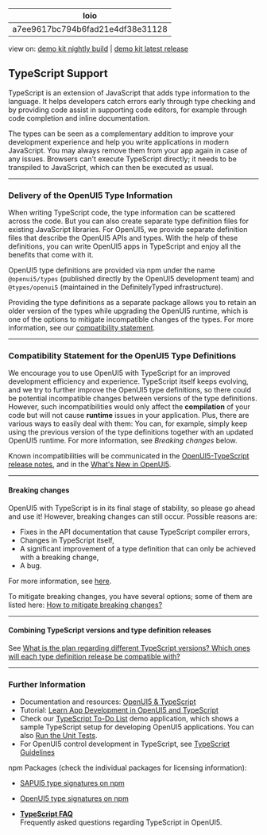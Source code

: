 <!-- loioa7ee9617bc794b6fad21e4df38e31128 -->

| loio |
| -----|
| a7ee9617bc794b6fad21e4df38e31128 |

<div id="loio">

view on: [demo kit nightly build](https://sdk.openui5.org/nightly/#/topic/a7ee9617bc794b6fad21e4df38e31128) | [demo kit latest release](https://sdk.openui5.org/topic/a7ee9617bc794b6fad21e4df38e31128)</div>

## TypeScript Support

TypeScript is an extension of JavaScript that adds type information to the language. It helps developers catch errors early through type checking and by providing code assist in supporting code editors, for example through code completion and inline documentation.

The types can be seen as a complementary addition to improve your development experience and help you write applications in modern JavaScript. You may always remove them from your app again in case of any issues. Browsers can't execute TypeScript directly; it needs to be transpiled to JavaScript, which can then be executed as usual.

***

<a name="loioa7ee9617bc794b6fad21e4df38e31128__section_wg2_31v_4xb"/>

### Delivery of the OpenUI5 Type Information

When writing TypeScript code, the type information can be scattered across the code. But you can also create separate type definition files for existing JavaScript libraries. For OpenUI5, we provide separate definition files that describe the OpenUI5 APIs and types. With the help of these definitions, you can write OpenUI5 apps in TypeScript and enjoy all the benefits that come with it.

OpenUI5 type definitions are provided via npm under the name `@openui5/types` \(published directly by the OpenUI5 development team\) and `@types/openui5` \(maintained in the DefinitelyTyped infrastructure\).

Providing the type definitions as a separate package allows you to retain an older version of the types while upgrading the OpenUI5 runtime, which is one of the options to mitigate incompatible changes of the types. For more information, see our [compatibility statement](TypeScript_Support_a7ee961.md#loioa7ee9617bc794b6fad21e4df38e31128__section_CSTD).

***

<a name="loioa7ee9617bc794b6fad21e4df38e31128__section_CSTD"/>

### Compatibility Statement for the OpenUI5 Type Definitions

We encourage you to use OpenUI5 with TypeScript for an improved development efficiency and experience. TypeScript itself keeps evolving, and we try to further improve the OpenUI5 type definitions, so there could be potential incompatible changes between versions of the type definitions. However, such incompatibilities would only affect the **compilation** of your code but will not cause **runtime** issues in your application. Plus, there are various ways to easily deal with them: You can, for example, simply keep using the previous version of the type definitions together with an updated OpenUI5 runtime. For more information, see *Breaking changes* below.

Known incompatibilities will be communicated in the [OpenUI5-TypeScript release notes](https://sap.github.io/ui5-typescript/releasenotes.html), and in the [What's New in OpenUI5](What_s_New_in_OpenUI5_99ac68a.md).

***

#### Breaking changes

OpenUI5 with TypeScript is in its final stage of stability, so please go ahead and use it! However, breaking changes can still occur. Possible reasons are:

-   Fixes in the API documentation that cause TypeScript compiler errors,
-   Changes in TypeScript itself,
-   A significant improvement of a type definition that can only be achieved with a breaking change,
-   A bug.

For more information, see [here](https://sap.github.io/ui5-typescript/beta-statement.html#why-will-there-still-be-breaking-changes-even-after-the-type-definitions-have-left-beta-stage).

To mitigate breaking changes, you have several options; some of them are listed here: [How to mitigate breaking changes?](https://sap.github.io/ui5-typescript/beta-statement.html#how-to-mitigate-breaking-changes-within-as-well-as-after-beta-phase)

***

#### Combining TypeScript versions and type definition releases

See [What is the plan regarding different TypeScript versions? Which ones will each type definition release be compatible with?](https://sap.github.io/ui5-typescript/beta-statement.html#what-is-the-plan-regarding-different-typescript-versions-which-ones-will-each-type-definition-release-be-compatible-with)

***

<a name="loioa7ee9617bc794b6fad21e4df38e31128__section_pf4_34z_jyb"/>

### Further Information

-   Documentation and resources: [OpenUI5 & TypeScript](https://sap.github.io/ui5-typescript/)
-   Tutorial: [Learn App Development in OpenUI5 and TypeScript](https://github.com/SAP-samples/ui5-typescript-tutorial)
-   Check our [TypeScript To-Do List](https://sdk.openui5.org/entity/sap.m.sample.TsTodos/sample/sap.m.sample.TsTodos.webapp) demo application, which shows a sample TypeScript setup for developing OpenUI5 applications. You can also [Run the Unit Tests](https://sdk.openui5.org/test-resources/sap/m/demokit/sample/TsTodos/test/unit/unitTests.qunit.html).
-   For OpenUI5 control development in TypeScript, see [TypeScript Guidelines](TypeScript_Guidelines_192397d.md)

npm Packages \(check the individual packages for licensing information\):

-   [SAPUI5 type signatures on npm](https://www.npmjs.com/package/@sapui5/types)
-   [OpenUI5 type signatures on npm](https://www.npmjs.com/package/@openui5/types)

-   **[TypeScript FAQ](TypeScript_FAQ_8439949.md "Frequently asked questions regarding TypeScript in OpenUI5. ")**  
Frequently asked questions regarding TypeScript in OpenUI5.

